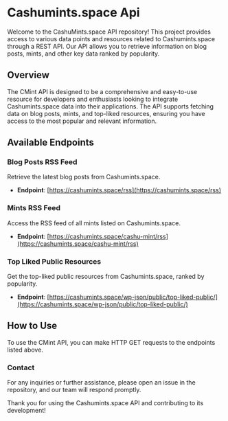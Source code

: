 # Cashumints.space Api

Welcome to the CashuMints.space API repository! This project provides access to various data points and resources related to Cashumints.space through a REST API. Our API allows you to retrieve information on blog posts, mints, and other key data ranked by popularity.

## Overview

The CMint API is designed to be a comprehensive and easy-to-use resource for developers and enthusiasts looking to integrate Cashumints.space data into their applications. The API supports fetching data on blog posts, mints, and top-liked resources, ensuring you have access to the most popular and relevant information.

## Available Endpoints

### Blog Posts RSS Feed

Retrieve the latest blog posts from Cashumints.space.

- **Endpoint**: [https://cashumints.space/rss](https://cashumints.space/rss)

### Mints RSS Feed

Access the RSS feed of all mints listed on Cashumints.space.

- **Endpoint**: [https://cashumints.space/cashu-mint/rss](https://cashumints.space/cashu-mint/rss)

### Top Liked Public Resources

Get the top-liked public resources from Cashumints.space, ranked by popularity.

- **Endpoint**: [https://cashumints.space/wp-json/public/top-liked-public/](https://cashumints.space/wp-json/public/top-liked-public/)

## How to Use

To use the CMint API, you can make HTTP GET requests to the endpoints listed above.


### Contact
For any inquiries or further assistance, please open an issue in the repository, and our team will respond promptly.

Thank you for using the Cashumints.space API and contributing to its development!
